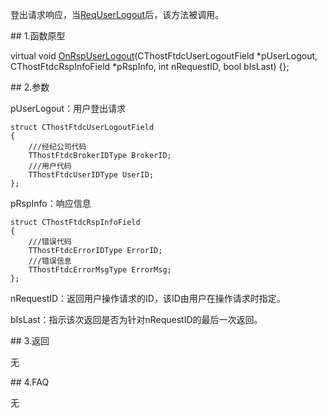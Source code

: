 <p>登出请求响应，当<a href="../../CTHOSTFTDCMDAPI/REQUSERLOGOUT/">ReqUserLogout</a>后，该方法被调用。</p>
<span class="anchor" id="22196181-ba10-4fbb-8e81-e8250fb6ecd0"></span>
## 1.函数原型
<p>virtual void <a href="../../../JYJK/CTHOSTFTDCTRADERAPI/ONRSPUSERLOGOUT/">OnRspUserLogout</a>(CThostFtdcUserLogoutField *pUserLogout, CThostFtdcRspInfoField *pRspInfo, int nRequestID, bool bIsLast) {};</p>
<span class="anchor" id="f1f739e6-60d0-448b-98e7-3e1066aa5d37"></span>
## 2.参数
<p>pUserLogout：用户登出请求</p>
<pre><code>struct CThostFtdcUserLogoutField
{
    ///经纪公司代码
    TThostFtdcBrokerIDType BrokerID;
    ///用户代码
    TThostFtdcUserIDType UserID;
};
</code></pre>
<p>pRspInfo：响应信息</p>
<pre><code>struct CThostFtdcRspInfoField
{
    ///错误代码
    TThostFtdcErrorIDType ErrorID;
    ///错误信息
    TThostFtdcErrorMsgType ErrorMsg;
};
</code></pre>
<p>nRequestID：返回用户操作请求的ID，该ID由用户在操作请求时指定。</p>
<p>bIsLast：指示该次返回是否为针对nRequestID的最后一次返回。</p>
<span class="anchor" id="afab3cee-1186-405c-85f4-e51a8d3bdf91"></span>
## 3.返回
<p>无</p>
<span class="anchor" id="37b7b1f4-c338-4439-a8b5-8649c77c947b"></span>
## 4.FAQ
<p>无</p>
